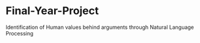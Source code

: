 # Final-Year-Project
Identification of Human values behind arguments through Natural Language Processing
